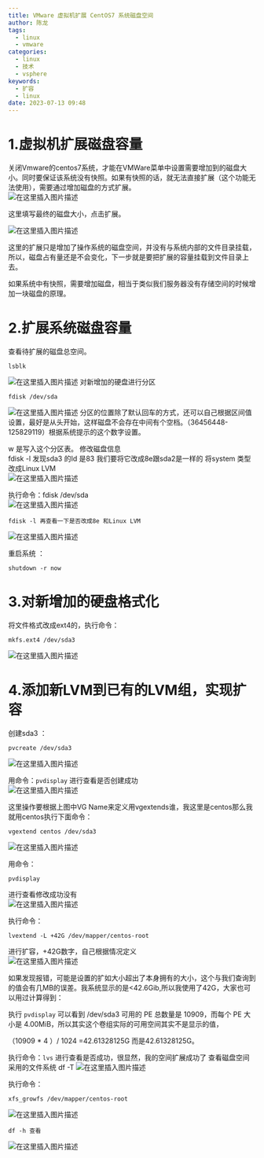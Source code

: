 ```yaml
---
title: VMware 虚拟机扩展 CentOS7 系统磁盘空间
author: 陈龙
tags:
  - linux
  - vmware
categories:
  - linux
  - 技术
  - vsphere
keywords:
  - 扩容
  - linux
date: 2023-07-13 09:48
---
```


# 1.虚拟机扩展磁盘容量

关闭Vmware的centos7系统，才能在VMWare菜单中设置需要增加到的磁盘大小。同时要保证该系统没有快照。如果有快照的话，就无法直接扩展（这个功能无法使用），需要通过增加磁盘的方式扩展。  
![在这里插入图片描述](1f0934333a2e2c88e861f56c80655ad0_MD5.png)  

这里填写最终的磁盘大小，点击扩展。

![在这里插入图片描述](6f9719b60fa37ae65955e772e816b93e_MD5.png) 

这里的扩展只是增加了操作系统的磁盘空间，并没有与系统内部的文件目录挂载，所以，磁盘占有量还是不会变化，下一步就是要把扩展的容量挂载到文件目录上去。

如果系统中有快照，需要增加磁盘，相当于类似我们服务器没有存储空间的时候增加一块磁盘的原理。
# 2.扩展系统磁盘容量

查看待扩展的磁盘总空间。  

``` shell
lsblk 
```
![在这里插入图片描述](20656a7627163f016b8e4ed261d64096_MD5.png)
对新增加的硬盘进行分区

``` shell
fdisk /dev/sda
```
![在这里插入图片描述](21607dc5aad82c545482c0d90a1d54c1_MD5.png) 
分区的位置除了默认回车的方式，还可以自己根据区间值设置，最好是从头开始，这样磁盘不会存在中间有个空档。（36456448-125829119）根据系统提示的这个数字设置。

w 是写入这个分区表。
修改磁盘信息  
fdisk -l 发现sda3 的Id 是83 我们要将它改成8e跟sda2是一样的 将system 类型改成Linux LVM  
![在这里插入图片描述](5dcb624516989f9d86969256f638b8e5_MD5.png)

执行命令：fdisk /dev/sda  
![在这里插入图片描述](4225ff6944406c61086aa9522c0e0c4b_MD5.png)

```shell
fdisk -l 再查看一下是否改成8e 和Linux LVM
```
![在这里插入图片描述](96a443f59bf1fece986267d0f032f9e0_MD5.png)

重启系统 ：
``` shell
shutdown -r now
```

# 3.对新增加的硬盘格式化

将文件格式改成ext4的，执行命令：
``` shell
mkfs.ext4 /dev/sda3
```
![在这里插入图片描述](0008f19e09bf9338289a8bafdbe47fdf_MD5.png)

# 4.添加新LVM到已有的LVM组，实现扩容

创建sda3 ： 
``` shell
pvcreate /dev/sda3
```
![在这里插入图片描述](cf1db9f1ebb586eea5fa9f2493a65906_MD5.png) 

用命令：``pvdisplay`` 进行查看是否创建成功  
![在这里插入图片描述](8adbaf3ecdf0258b63cf29aedccfc454_MD5.png)

这里操作要根据上图中VG Name来定义用vgextends谁，我这里是centos那么我就用centos执行下面命令：
```shell
vgextend centos /dev/sda3
```
![在这里插入图片描述](2f8b7a0d67324c09aaeff73b55044465_MD5.png)

用命令：
``` shell 
pvdisplay
``` 
进行查看修改成功没有  
![在这里插入图片描述](30b17d796b5dd0c29639432ffba9e9b0_MD5.png)

执行命令：
``` shell
lvextend -L +42G /dev/mapper/centos-root 
```
进行扩容，+42G数字，自己根据情况定义  
![在这里插入图片描述](66e51d7ce3287c79da43c0ba845b92eb_MD5.png)

如果发现报错，可能是设置的扩如大小超出了本身拥有的大小，这个与我们查询到的值会有几MB的误差。我系统显示的是<42.6Gib,所以我使用了42G，大家也可以用过计算得到：

执行 ``pvdisplay`` 可以看到 /dev/sda3 可用的 PE 总数量是 10909，而每个 PE 大小是 4.00MiB，所以其实这个卷组实际的可用空间其实不是显示的值，

（10909 * 4 ）/ 1024 =42.61328125G 而是42.61328125G。

执行命令：`lvs` 进行查看是否成功，很显然，我的空间扩展成功了
查看磁盘空间采用的文件系统 df -T
![在这里插入图片描述](be2cd4e5d8acda1535aa2822abd86494_MD5.png)

执行命令：
```shell
xfs_growfs /dev/mapper/centos-root
```
![在这里插入图片描述](a496634f1d21791783b5e2635f558ddf_MD5.png)

```shell
df -h 查看
```  
![在这里插入图片描述](372aebb8d9b4763bed8d8ff682801ce5_MD5.png)
